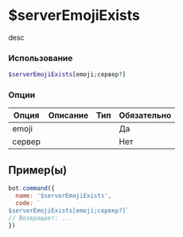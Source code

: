 # $serverEmojiExists
desc
### Использование
```php
$serverEmojiExists[emoji;сервер?]
```

### Опции

| Опция | Описание | Тип | Обязательно |
|--------|-------------|------|----------|
| emoji |  |  | Да | 
| сервер |  |  | Нет | 
## Пример(ы)

```javascript
bot.command({
  name: '$serverEmojiExists',
  code: `
$serverEmojiExists[emoji;сервер?]`
// Возвращает: ...
})
```
